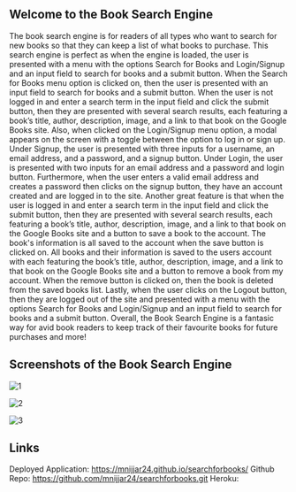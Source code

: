 ## Welcome to the Book Search Engine

The book search engine is for readers of all types who want to search for new books so that they can keep a list of what books to purchase. This search engine is perfect as when the engine is loaded, the user is presented with a menu with the options Search for Books and Login/Signup and an input field to search for books and a submit button. When the Search for Books menu option is clicked on, then the user is presented with an input field to search for books and a submit button. When the user is not logged in and enter a search term in the input field and click the submit button, then they are presented with several search results, each featuring a book’s title, author, description, image, and a link to that book on the Google Books site. Also, when clicked on the Login/Signup menu option, a modal appears on the screen with a toggle between the option to log in or sign up. Under Signup, the user is presented with three inputs for a username, an email address, and a password, and a signup button. Under Login, the user is presented with two inputs for an email address and a password and login button. Furthermore, when the user enters a valid email address and creates a password then clicks on the signup button, they have an account created and are logged in to the site. Another great feature is that when the user is logged in and enter a search term in the input field and click the submit button, then they are presented with several search results, each featuring a book’s title, author, description, image, and a link to that book on the Google Books site and a button to save a book to the account. The book's information is all saved to the account when the save button is clicked on. All books and their information is saved to the users account with each featuring the book’s title, author, description, image, and a link to that book on the Google Books site and a button to remove a book from my account. When the remove button is clicked on, then the book is deleted from the saved books list. Lastly, when the user clicks on the Logout button, then they are logged out of the site and presented with a menu with the options Search for Books and Login/Signup and an input field to search for books and a submit button. Overall, the Book Search Engine is a fantasic way for avid book readers to keep track of their favourite books for future purchases and more! 

## Screenshots of the Book Search Engine

![1](https://user-images.githubusercontent.com/87215165/151209773-df939374-8e0a-4eb2-8aaf-9e13a435bed5.png)

![2](https://user-images.githubusercontent.com/87215165/151209783-696d421a-ba16-4831-b1a7-fe10f0fd1f04.png)

![3](https://user-images.githubusercontent.com/87215165/151209791-cb095274-68da-4503-b424-7e860e39653a.png)


## Links
Deployed Application: https://mnijjar24.github.io/searchforbooks/
Github Repo: https://github.com/mnijjar24/searchforbooks.git
Heroku: 